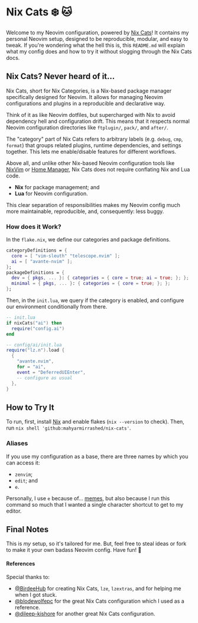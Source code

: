 # Nix Cats ❄️ 🐱

Welcome to my Neovim configuration, powered by [Nix Cats](https://github.com/BirdeeHub/nixCats-nvim)! It contains my personal Neovim setup, designed to be reproducible, modular, and easy to tweak. If you're wondering what the hell this is, this `README.md` will explain what my config does and how to try it without slogging through the Nix Cats docs.

## Nix Cats? Never heard of it...

Nix Cats, short for Nix Categories, is a Nix-based package manager specifically designed for Neovim. It allows for managing Neovim configurations and plugins in a reproducible and declarative way.

Think of it as like Neovim dotfiles, but supercharged with Nix to avoid dependency hell and configuration drift. This means that it respects normal Neovim configuration directories like `ftplugin/`, `pack/`, and `after/`.

The "category" part of Nix Cats refers to arbitrary labels (e.g. `debug`, `cmp`, `format`) that groups related plugins, runtime dependencies, and settings together. This lets me enable/disable features for different workflows.

Above all, and unlike other Nix-based Neovim configuration tools like [NixVim](https://github.com/nix-community/nixvim) or [Home Manager](https://github.com/nix-community/home-manager), Nix Cats does not require conflating Nix and Lua code.

- **Nix** for package management; and
- **Lua** for Neovim configuration.

This clear separation of responsibilities makes my Neovim config much more maintainable, reproducible, and, consequently: less buggy.

### How does it Work?

In the `flake.nix`, we define our categories and package definitions.

```nix
categoryDefinitions = {
  core = [ "vim-sleuth" "telescope.nvim" ];
  ai = [ "avante-nvim" ];
};
packageDefinitions = {
  dev = { pkgs, ... }: { categories = { core = true; ai = true; }; };
  minimal = { pkgs, ... }: { categories = { core = true; }; };
};
```

Then, in the `init.lua`, we query if the category is enabled, and configure our environment conditionally from there.

```lua
-- init.lua
if nixCats("ai") then
  require("config.ai")
end

-- config/ai/init.lua
require("lz.n").load {
  {
    "avante.nvim",
    for = "ai",
    event = "DeferredUIEnter",
    -- configure as usual
  },
}
```

## How to Try It

To run, first, install [Nix](https://nixos.org/download/) and enable flakes (`nix --version` to check). Then, run `nix shell 'github:mahyarmirrashed/nix-cats'`.

### Aliases

If you use my configuration as a base, there are three names by which you can access it:

- `zenvim`;
- `edit`; and
- `e`.

Personally, I use `e` because of... [memes](https://knowyourmeme.com/memes/lord-marquaad-e), but also because I run this command so much that I wanted a single character shortcut to get to my editor.

## Final Notes

This is *my* setup, so it's tailored for me. But, feel free to steal ideas or fork to make it your own badass Neovim config. Have fun! 🚀

#### References

Special thanks to:

- [@BirdeeHub](https://github.com/BirdeeHub) for creating Nix Cats, `lze`, `lzextras`, and for helping me when I got stuck.
- [@blodewolfepc](https://github.com/bloodwolfepc) for the great Nix Cats configuration which I used as a reference.
- [@dileep-kishore](https://github.com/dileep-kishore/nyanvim) for another great Nix Cats configuration.
